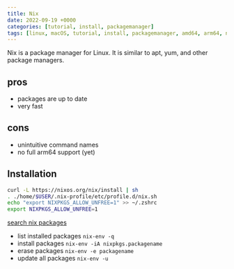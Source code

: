```yaml
---
title: Nix
date: 2022-09-19 +0000
categories: [tutorial, install, packagemanager]
tags: [linux, macOS, tutorial, install, packagemanager, amd64, arm64, nix]
---
```


Nix is a package manager for Linux. It is similar to apt, yum, and other package managers.

## pros

* packages are up to date
* very fast

## cons

* unintuitive command names
* no full arm64 support (yet)

## Installation

```bash
curl -L https://nixos.org/nix/install | sh
. ./home/$USER/.nix-profile/etc/profile.d/nix.sh
echo "export NIXPKGS_ALLOW_UNFREE=1" >> ~/.zshrc
export NIXPKGS_ALLOW_UNFREE=1
```

[search nix packages](https://search.nixos.org/packages)

* list installed packages `nix-env -q`
* install packages `nix-env -iA nixpkgs.packagename`
* erase packages `nix-env -e packagename`
* update all packages `nix-env -u`
